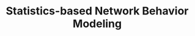 ---
layout: project_detail
title: Statistics-based Network Behavior Modeling
start_date: 2018-05-01
end_date: 2018-10-31
description: We focused on statistical-based network behavior modeling to develop technology that efficiently classifies network traffic and detects unusual signs that deviate from normal patterns. To overcome the limitations of traditional port-based and payload-based traffic classification methods, we used host behavior analysis and Latent Dirichlet Allocation (LDA) techniques to identify traffic characteristics and patterns, which increased our classification accuracy. For user convenience, we developed a GUI-based traffic classification tool and added an x.509 certificate analysis feature to extract certificate information from SSL communication traffic. Using real-world laboratory data and public datasets, we analyzed various network behaviors, including server, client, and attack traffic. We then visually verified the anomalies using BLINC graphs and Radar charts. check
---